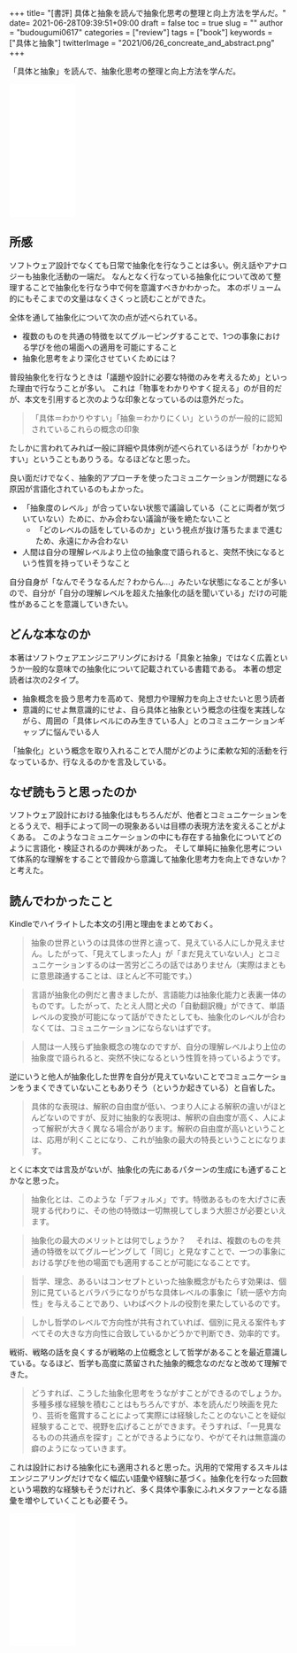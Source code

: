 +++
title= "[書評] 具体と抽象を読んで抽象化思考の整理と向上方法を学んだ。"
date= 2021-06-28T09:39:51+09:00
draft = false
toc = true
slug = ""
author = "budougumi0617"
categories = ["review"]
tags = ["book"]
keywords = ["具体と抽象"]
twitterImage = "2021/06/26_concreate_and_abstract.png"
+++

「具体と抽象」を読んで、抽象化思考の整理と向上方法を学んだ。

<iframe style="width:120px;height:240px;" marginwidth="0" marginheight="0" scrolling="no" frameborder="0" src="//rcm-fe.amazon-adsystem.com/e/cm?lt1=_blank&bc1=000000&IS2=1&bg1=FFFFFF&fc1=000000&lc1=0000FF&t=github.io-22&language=ja_JP&o=9&p=8&l=as4&m=amazon&f=ifr&ref=as_ss_li_til&asins=B016LUTNI2&linkId=71e11fd747cb9376c4f6c32f87f33601"></iframe>

<!--more-->

## 所感
ソフトウェア設計でなくても日常で抽象化を行なうことは多い。例え話やアナロジーも抽象化活動の一端だ。
なんとなく行なっている抽象化について改めて整理することで抽象化を行なう中で何を意識すべきかわかった。
本のボリューム的にもそこまでの文量はなくさくっと読むことができた。

全体を通して抽象化について次の点が述べられている。

- 複数のものを共通の特徴を以てグルーピングすることで、1つの事象における学びを他の場面への適用を可能にすること
- 抽象化思考をより深化させていくためには？

普段抽象化を行なうときは「議題や設計に必要な特徴のみを考えるため」といった理由で行なうことが多い。
これは「物事をわかりやすく捉える」のが目的だが、本文を引用すると次のような印象となっているのは意外だった。

> 「具体＝わかりやすい」「抽象＝わかりにくい」というのが一般的に認知されているこれらの概念の印象

たしかに言われてみれば一般に詳細や具体例が述べられているほうが「わかりやすい」ということもありうる。なるほどなと思った。

良い面だけでなく、抽象的アプローチを使ったコミュニケーションが問題になる原因が言語化されているのもよかった。

- 「抽象度のレベル」が合っていない状態で議論している（ことに両者が気づいていない）ために、かみ合わない議論が後を絶たないこと
    - 「どのレベルの話をしているのか」という視点が抜け落ちたままで進むため、永遠にかみ合わない
- 人間は自分の理解レベルより上位の抽象度で語られると、突然不快になるという性質を持っていそうなこと

自分自身が「なんでそうなるんだ？わからん…」みたいな状態になることが多いので、自分が「自分の理解レベルを超えた抽象化の話を聞いている」だけの可能性があることを意識していきたい。

## どんな本なのか

本著はソフトウェアエンジニアリングにおける「具象と抽象」ではなく広義というか一般的な意味での抽象化について記載されている書籍である。
本著の想定読者は次の2タイプ。

- 抽象概念を扱う思考力を高めて、発想力や理解力を向上させたいと思う読者
- 意識的にせよ無意識的にせよ、自ら具体と抽象という概念の往復を実践しながら、周囲の「具体レベルにのみ生きている人」とのコミュニケーションギャップに悩んでいる人

「抽象化」という概念を取り入れることで人間がどのように柔軟な知的活動を行なっているか、行なえるのかを言及している。

## なぜ読もうと思ったのか
ソフトウェア設計における抽象化はもちろんだが、他者とコミュニケーションをとるうえで、相手によって同一の現象あるいは目標の表現方法を変えることがよくある。
このようなコミュニケーションの中にも存在する抽象化についてどのように言語化・検証されるのか興味があった。
そして単純に抽象化思考について体系的な理解をすることで普段から意識して抽象化思考力を向上できないか？と考えた。

## 読んでわかったこと
Kindleでハイライトした本文の引用と理由をまとめておく。

> 抽象の世界というのは具体の世界と違って、見えている人にしか見えません。したがって、「見えてしまった人」が「まだ見えていない人」とコミュニケーションするのは一苦労どころの話ではありません（実際はまともに意思疎通することは、ほとんど不可能です。）

> 言語が抽象化の例だと書きましたが、言語能力は抽象化能力と表裏一体のものです。したがって、たとえ人間と犬の「自動翻訳機」ができて、単語レベルの変換が可能になって話ができたとしても、抽象化のレベルが合わなくては、コミュニケーションにならないはずです。

> 人間は一人残らず抽象概念の塊なのですが、自分の理解レベルより上位の抽象度で語られると、突然不快になるという性質を持っているようです。

逆にいうと他人が抽象化した世界を自分が見えていないことでコミュニケーションをうまくできていないこともありそう（というか起きている）と自省した。

> 具体的な表現は、解釈の自由度が低い、つまり人による解釈の違いがほとんどないのですが、反対に抽象的な表現は、解釈の自由度が高く、人によって解釈が大きく異なる場合があります。解釈の自由度が高いということは、応用が利くことになり、これが抽象の最大の特長ということになります。

とくに本文では言及がないが、抽象化の先にあるパターンの生成にも通ずることかなと思った。


> 抽象化とは、このような「デフォルメ」です。特徴あるものを大げさに表現する代わりに、その他の特徴は一切無視してしまう大胆さが必要といえます。

> 抽象化の最大のメリットとは何でしょうか？ 　それは、複数のものを共通の特徴を以てグルーピングして「同じ」と見なすことで、一つの事象における学びを他の場面でも適用することが可能になることです。

> 哲学、理念、あるいはコンセプトといった抽象概念がもたらす効果は、個別に見ているとバラバラになりがちな具体レベルの事象に「統一感や方向性」を与えることであり、いわばベクトルの役割を果たしているのです。

> しかし哲学のレベルで方向性が共有されていれば、個別に見える案件もすべてその大きな方向性に合致しているかどうかで判断でき、効率的です。

戦術、戦略の話を良くするが戦略の上位概念として哲学があることを最近意識している。なるほど、哲学も高度に蒸留された抽象的概念なのだなと改めて理解できた。

> どうすれば、こうした抽象化思考をうながすことができるのでしょうか。 多種多様な経験を積むことはもちろんですが、本を読んだり映画を見たり、芸術を鑑賞することによって実際には経験したことのないことを疑似経験することで、視野を広げることができます。そうすれば、「一見異なるものの共通点を探す」ことができるようになり、やがてそれは無意識の癖のようになっていきます。

これは設計における抽象化にも適用されると思った。汎用的で常用するスキルはエンジニアリングだけでなく幅広い語彙や経験に基づく。抽象化を行なった回数という場数的な経験もそうだけれど、多く具体や事象にふれメタファーとなる語彙を増やしていくことも必要そう。


<iframe style="width:120px;height:240px;" marginwidth="0" marginheight="0" scrolling="no" frameborder="0" src="//rcm-fe.amazon-adsystem.com/e/cm?lt1=_blank&bc1=000000&IS2=1&bg1=FFFFFF&fc1=000000&lc1=0000FF&t=github.io-22&language=ja_JP&o=9&p=8&l=as4&m=amazon&f=ifr&ref=as_ss_li_til&asins=B016LUTNI2&linkId=71e11fd747cb9376c4f6c32f87f33601"></iframe>